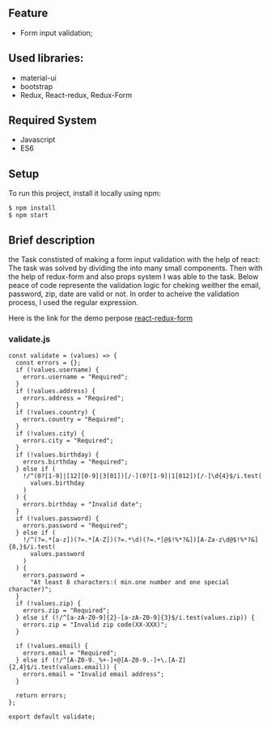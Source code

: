 

## Feature
* Form input validation;
## Used libraries: 
* material-ui
* bootstrap
* Redux, React-redux, Redux-Form
## Required System
* Javascript
* ES6


## Setup
To run this project, install it locally using npm:

```
$ npm install
$ npm start

```
## Brief description
the Task constisted of making a form input validation with the help of react: 
The task was solved by dividing the into many small components. Then with the help of redux-form and also props system
I was able to the task.
Below peace of code represente the validation logic for cheking weither the email, password, zip, date are valid or not.
In order to acheive the validation process, I used the regular expression.

Here is the link for the demo perpose [react-redux-form](https://form-validator-react-redux.netlify.app/)

### validate.js
```
const validate = (values) => {
  const errors = {};
  if (!values.username) {
    errors.username = "Required";
  }
  if (!values.address) {
    errors.address = "Required";
  }
  if (!values.country) {
    errors.country = "Required";
  }
  if (!values.city) {
    errors.city = "Required";
  }
  if (!values.birthday) {
    errors.birthday = "Required";
  } else if (
    !/^(0?[1-9]|[12][0-9]|3[01])[/-](0?[1-9]|1[012])[/-]\d{4}$/i.test(
      values.birthday
    )
  ) {
    errors.birthday = "Invalid date";
  }
  if (!values.password) {
    errors.password = "Required";
  } else if (
    !/^(?=.*[a-z])(?=.*[A-Z])(?=.*\d)(?=.*[@$!%*?&])[A-Za-z\d@$!%*?&]{8,}$/i.test(
      values.password
    )
  ) {
    errors.password =
      "At least 8 characters:( min.one number and one special character)";
  }
  if (!values.zip) {
    errors.zip = "Required";
  } else if (!/^[a-zA-Z0-9]{2}-[a-zA-Z0-9]{3}$/i.test(values.zip)) {
    errors.zip = "Invalid zip code(XX-XXX)";
  }

  if (!values.email) {
    errors.email = "Required";
  } else if (!/^[A-Z0-9._%+-]+@[A-Z0-9.-]+\.[A-Z]{2,4}$/i.test(values.email)) {
    errors.email = "Invalid email address";
  }

  return errors;
};

export default validate;
```
